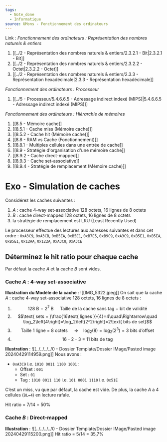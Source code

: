 ```yaml
---
tags:
  - Note_done
  - Informatique
source: UMons - Fonctionnement des ordinateurs
---
```


Link :
_Fonctionnement des ordinateurs : Représentation des nombres naturels & entiers_
1. [[../2 - Représentation des nombres naturels & entiers/2.3.2.1 - Bit|2.3.2.1 - Bit]]
2. [[../2 - Représentation des nombres naturels & entiers/2.3.2.2 - Octet|2.3.2.2 - Octet]]
3. [[../2 - Représentation des nombres naturels & entiers/2.3.3 - Représentation hexadécimale|2.3.3 - Représentation hexadécimale]]

_Fonctionnement des ordinateurs : Processeur_
1. [[../5 - Processeur/5.4.6.6.5 - Adressage indirect indexé (MIPS)|5.4.6.6.5 - Adressage indirect indexé (MIPS)]]

_Fonctionnement des ordinateurs : Hiérarchie de mémoires_
1. [[8.5 - Mémoire cache]]
2. [[8.5.1 - Cache miss (Mémoire cache)]]
3. [[8.5.2 - Cache hit (Mémoire cache)]]
4. [[8.8 - RAM vs Cache (Fonctionnement)]]
5. [[8.8.1 - Multiples cellules dans une entrée de cache]]
6. [[8.9 - Stratégie d'organisation d'une mémoire cache]]
7. [[8.9.2 - Cache direct-mapped]]
8. [[8.9.3 - Cache set-associative]]
9. [[8.9.4 - Stratégie de remplacement (Mémoire cache)]]

# Exo - Simulation de caches
Considérez les caches suivantes :
1. $A$ : cache 4-way set-associative 128 octets, 16 lignes de 8 octets 
2. $B$ : cache direct-mapped 128 octets, 16 lignes de 8 octets 
3. la stratégie de remplacement est LRU (Least Recently Used)

Le processeur effectue des lectures aux adresses suivantes et dans cet ordre : `0xA3C9`, `0xA3CB`, `0xB5EA`, `0xB5E1`, `0xB7E5`, `0xB9C9`, `0xA3C9`, `0xB5E1`, `0xB5EA`, `0xB5E1`, `0x12AA`, `0x122A`, `0xA3C8`, `0xA3CE`
## Déterminez le hit ratio pour chaque cache 
Par défaut la cache $A$ et la cache $B$ sont vides.
### Cache $A$ : 4-way set-associative
**Illustration du Modèle de la cache** : ![[IMG_5322.jpeg]]
On sait que la cache $A$ : cache 4-way set-associative 128 octets, 16 lignes de 8 octets :
1. $$128\text{ B}= 2^7\text{ B}\quad \text{ Taille de la cache sans tag + bit de validité }$$
2. $$\text{ sets = }\frac{16\text{ lignes }}{4}=4\quad\Rightarrow\quad \log_2\left(4\right)=\log_2\left(2^2\right)=2\text{ bits de set}$$
3. $$\text{Taille 1 ligne = 8 octets }\quad\Rightarrow\quad \log_2(8)=\log_2\left(2^3\right)=3\text{ bits d’offset}$$
4. $$\text{16 - 2 - 3 = 11 bits de tag}$$

**Illustration** : ![[../../../../0 - Dossier Template/Dossier IMage/Pasted image 20240429114959.png]]
Nous avons :
- `0xA3C9` i.e. `1010 0011 1100 1001` :
	- Offset : `001`
	- Set : `01`
	- Tag : `1010 0011 110` i.e. `101 0001 1110` i.e. `0x51E`

C’est un miss, vu que par défaut, la cache est vide. De plus, la cache $A$ a 4 cellules (`BL=4`) en lecture rafale. 

Hit ratio = 7/14 = 50%
### Cache $B$ : Direct-mapped
**Illustration** : ![[../../../../0 - Dossier Template/Dossier IMage/Pasted image 20240429115200.png]]
Hit ratio = 5/14 = 35,7%
